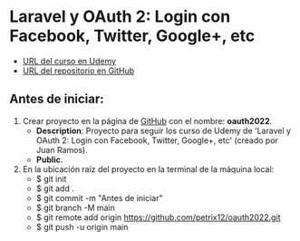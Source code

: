 # Laravel y OAuth 2: Login con Facebook, Twitter, Google+, etc
+ [URL del curso en Udemy](https://www.udemy.com/course/laravel-y-oauth-2-facebook-twitter-google)
+ [URL del repositorio en GitHub](https://github.com/petrix12/deploy_2022.git)


## Antes de iniciar:
1. Crear proyecto en la página de [GitHub](https://github.com) con el nombre: **oauth2022**.
    + **Description**: Proyecto para seguir los curso de Udemy de 'Laravel y OAuth 2: Login con Facebook, Twitter, Google+, etc' (creado por Juan Ramos).
    + **Public**.
2. En la ubicación raíz del proyecto en la terminal de la máquina local:
    + $ git init
    + $ git add .
    + $ git commit -m "Antes de iniciar"
    + $ git branch -M main
    + $ git remote add origin https://github.com/petrix12/oauth2022.git
    + $ git push -u origin main
